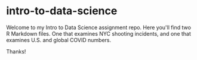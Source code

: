 # intro-to-data-science

Welcome to my Intro to Data Science assignment repo. Here you'll find two R Markdown files. One that examines NYC shooting incidents, and one that examines U.S. and global COVID numbers.

Thanks!
